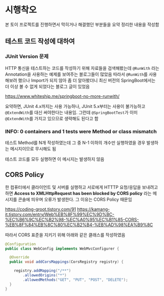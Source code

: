 # 시행착오

본 토이 프로젝트를 진행하면서 막히거나 해결했던 부분들을 요약 정리한 내용을 작성함



## 테스트 코드 작성에 대하여



### JUnit Version 문제


HTTP 통신을 테스트하는 코드를 작성하기 위해 자료들을 검색해봤는데 `@RunWith` 라는 Annotation을 사용하는 예제를 보여주는 블로그들이 많았음
따라서 `@RunWith`를 사용해보려 했으나 Import가 되지 않아 좀 더 알아봤더니 최신 버전의 SpringBoot에서는 더 이상 볼 수 없게 되었다는 블로그 글이 있었음

https://www.whiteship.me/springboot-no-more-runwith/

요약하면, JUnit 4.x까지는 사용 가능하나, JUnit 5.x부터는 사용이 불가능하고 `@ExtendWith`를 대신 써야한다는 내용임. 그런데 `@SpringBootTest`가 이미 `@ExtendWith`를 가지고 있으므로 생략해도 된다고 함



### INFO: 0 containers and 1 tests were Method or class mismatch

테스트 Method를 N개 작성하였는데 그 중 N-1 이하의 개수만 실행하였을 경우 발생하는 메시지이므로 무시해도 됨

테스트 코드를 모두 실행하면 이 메시지는 발생하지 않음



## CORS Policy

한 컴퓨터에서 클라이언트 및 서버를 실행하고 서로에게 HTTTP 요청/응답을 보내려고 하면 **Access to XMLHttpRequest has been blocked by CORS policy** 라는 메시지를 콘솔에 띄우며 오류가 발생한다.
그 이유는 CORS Policy 때문임

https://coding-groot.tistory.com/91
https://kamang-it.tistory.com/entry/Web%EB%8F%99%EC%9D%BC-%EC%B6%9C%EC%B2%98-%EC%A0%95%EC%B1%85-CORS-%EB%8F%84%EB%8C%80%EC%B2%B4-%EB%AD%98%EA%B9%8C

따라서 CORS 표준을 지키기 위해 아래와 같은 클래스를 작성하였음

```java
@Configuration
public class WebConfig implements WebMvcConfigurer {

  @Override
  public void addCorsMappings(CorsRegistry registry) {

    registry.addMapping("/**")
        .allowedOrigins("*")
        .allowedMethods("GET", "PUT", "POST", "DELETE");
  }
}
```

